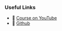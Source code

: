 ### Useful Links
- 🔗 [Course on YouTube](https://www.youtube.com/watch?v=OXGznpKZ_sA&ab_channel=freeCodeCamp.org)
- 🔗 [Github](https://github.com/gitdagray/css_course/blob/main/README.md#-free-web-dev-tools)